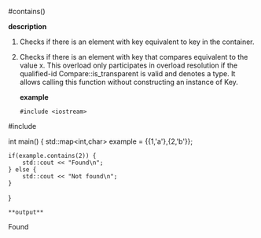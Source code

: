 #contains()

**description**

1) Checks if there is an element with key equivalent to key in the container.

2) Checks if there is an element with key that compares equivalent to the value x.
   This overload only participates in overload resolution
   if the qualified-id Compare::is_transparent is valid and denotes a type. It allows calling this function without 
   constructing an instance
   of Key.
   
   **example**
   
   ```
   #include <iostream>
#include <map>
 
int main()
{
    std::map<int,char> example = {{1,'a'},{2,'b'}};
 
    if(example.contains(2)) {
        std::cout << "Found\n";
    } else {
        std::cout << "Not found\n";
    }
}
```
**output**
```
Found
```
